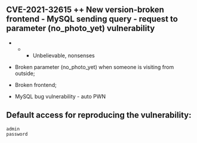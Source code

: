 ## CVE-2021-32615 ++ New version-broken frontend - MySQL sending query - request to parameter (no_photo_yet) vulnerability
- - - Unbelievable, nonsenses

- Broken parameter (no_photo_yet) when someone is visiting from outside; 
- Broken frontend;
- MySQL bug vulnerability - auto PWN

## Default access for reproducing the vulnerability:
```
admin
password
```
